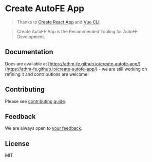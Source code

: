 # Create AutoFE App

> Thanks to [Create React App](https://create-react-app.dev/) and [Vue CLI](https://cli.vuejs.org/)

> Create AutoFE App is the Recommended Tooling for AutoFE Development.

## Documentation

Docs are available at [https://athm-fe.github.io/create-autofe-app/](https://athm-fe.github.io/create-autofe-app/) - we are still working on refining it and contributions are welcome!

## Contributing

Please see [contributing guide](CONTRIBUTING.md).

## Feedback

We are always open to [your feedback](https://github.com/athm-fe/create-autofe-app/issues).

## License

MIT